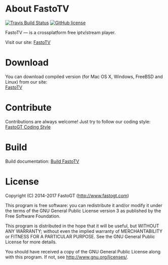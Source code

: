 About FastoTV
===============
[![Travis Build Status](https://travis-ci.org/fastogt/gpu_player.svg?branch=master)](https://travis-ci.org/fastogt/fastotv)
[![GitHub license](https://img.shields.io/badge/license-GPLv3-blue.svg)](https://github.com/fastogt/fastotv/blob/master/LICENSE)

FastoTV &mdash; is a crossplatform free iptv/stream player. <br />

Visit our site: [FastoTV](https://www.fastotv.com)

Download
========

You can download compiled version (for Mac OS X, Windows, FreeBSD and Linux) from our site:<br />
[FastoTV](https://www.fastotv.com)

Contribute
==========
Contributions are always welcome! Just try to follow our coding style: [FastoGT Coding Style](https://github.com/fastogt/fastonosql/wiki/Coding-Style)

Build
=====

Build documentation: [Build FastoTV](https://github.com/fastogt/fastotv/wiki/Build)

License
=======

Copyright (C) 2014-2017 FastoGT (http://www.fastogt.com)

This program is free software: you can redistribute it and/or modify
it under the terms of the GNU General Public License version 3 as 
published by the Free Software Foundation.

This program is distributed in the hope that it will be useful,
but WITHOUT ANY WARRANTY; without even the implied warranty of
MERCHANTABILITY or FITNESS FOR A PARTICULAR PURPOSE.  See the
GNU General Public License for more details.

You should have received a copy of the GNU General Public License
along with this program. If not, see <http://www.gnu.org/licenses/>.

